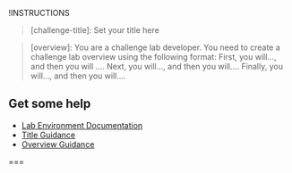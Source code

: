 
!INSTRUCTIONS[](https://raw.githubusercontent.com/LODSContent/Challenge-V2-Framework/master/Templates/Intro.md)

>[challenge-title]: Set your title here

>[overview]: You are a challenge lab developer. You need to create a challenge lab overview using the following format: First, you will…, and then you will …. Next, you will…, and then you will…. Finally, you will…, and then you will….


## Get some help
- [Lab Environment Documentation](https://labondemand.com/LabProfile/Instructions/111497 "Lab Environment Documentation")
- [Title Guidance](https://lodmanuals.blob.core.windows.net/lms/CLabsInstTemplate/Title.png "Guidance on creating great titles")
- [Overview Guidance](https://lodmanuals.blob.core.windows.net/lms/CLabsInstTemplate/Challenge%20Labs%20Overview%20Section.png "How to write a great overview")

===